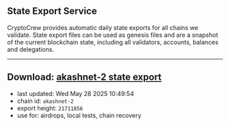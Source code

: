 ## State Export Service
CryptoCrew provides automatic daily state exports for all chains we validate. State export files can be used as genesis files and are a snapshot of the current blockchain state, including all validators, accounts, balances and delegations.

---
**Download: [akashnet-2 state export](https://dl-eu2.ccvalidators.com/SERVICE/akash/akashnet-2_export_21711856.json)**
---

- last updated: Wed May 28 2025 10:49:54
- chain id: `akashnet-2`
- export height: `21711856`
- use for: airdrops, local tests, chain recovery
